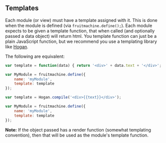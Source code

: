 ## Templates

Each module (or view) must have a template assigned with it. This is done when the module is defined (via `fruitmachine.define();`). Each module expects to be given a template function, that when called (and optionally passed a data object) will return html. You template function can just be a plain JavaScript function, but we recommend you use a templating library like [Hogan](http://twitter.github.io/hogan.js/).

The following are equivalent:

```js
var template = function(data) { return '<div>' + data.text + '</div>'; };

var MyModule = fruitmachine.define({
	name: 'myModule',
	template: template
});
```

```js
var template = Hogan.compile('<div>{{text}}</div>');

var MyModule = fruitmachine.define({
	name: 'myModule',
	template: template
});
```

**Note:** If the object passed has a render function (somewhat templating convention), then that will be used as the module's template function.
